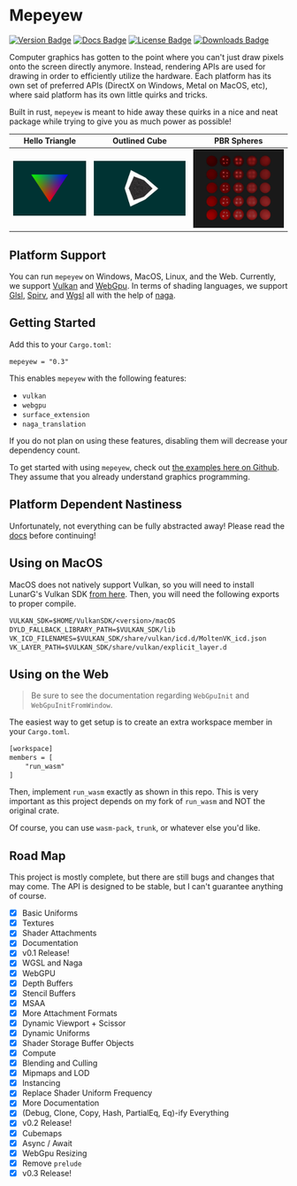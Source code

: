 # Mepeyew

[![Version Badge](https://img.shields.io/crates/v/mepeyew)](https://crates.io/crates/mepeyew)
[![Docs Badge](https://img.shields.io/docsrs/mepeyew/latest)](https://docs.rs/mepeyew/latest/mepeyew/)
[![License Badge](https://img.shields.io/crates/l/mepeyew)](LICENSE)
[![Downloads Badge](https://img.shields.io/crates/d/mepeyew)](https://crates.io/crates/mepeyew)

Computer graphics has gotten to the point where you can't just draw pixels onto
the screen directly anymore.
Instead, rendering APIs are used for drawing in order to efficiently utilize the hardware.
Each platform has its own set of preferred APIs (DirectX on Windows, Metal on
MacOS, etc), where said platform has its own little quirks and tricks.

Built in rust, `mepeyew` is meant to hide away these quirks in a nice and neat package while
trying to give you as much power as possible!

|       Hello Triangle       |          Outlined Cube          |      PBR Spheres      |
| :------------------------: | :-----------------------------: | :-------------------: |
| ![](./images/triangle.png) | ![](./images/outlined_cube.png) | ![](./images/pbr.png) |

## Platform Support

You can run `mepeyew` on Windows, MacOS, Linux, and the Web.
Currently, we support [Vulkan](https://www.vulkan.org/) and [WebGpu](https://developer.mozilla.org/en-US/docs/Web/API/WebGPU_API).
In terms of shading languages, we support [Glsl](<https://www.khronos.org/opengl/wiki/Core_Language_(GLSL)>), [Spirv](https://www.khronos.org/spir/), and [Wgsl](https://www.w3.org/TR/WGSL/) all with the help of [naga](https://github.com/gfx-rs/naga).

## Getting Started

Add this to your `Cargo.toml`:

```
mepeyew = "0.3"
```

This enables `mepeyew` with the following features:

- `vulkan`
- `webgpu`
- `surface_extension`
- `naga_translation`

If you do not plan on using these features, disabling them will decrease your dependency count.

To get started with using `mepeyew`, check out
[the examples here on Github](https://github.com/davnotdev/mepeyew/tree/main/examples).
They assume that you already understand graphics programming.

## Platform Dependent Nastiness

Unfortunately, not everything can be fully abstracted away!
Please read the [docs](https://docs.rs/mepeyew) before continuing!

## Using on MacOS

MacOS does not natively support Vulkan, so you will need to install LunarG's Vulkan SDK [from here](https://www.lunarg.com/vulkan-sdk/).
Then, you will need the following exports to proper compile.

```
VULKAN_SDK=$HOME/VulkanSDK/<version>/macOS
DYLD_FALLBACK_LIBRARY_PATH=$VULKAN_SDK/lib
VK_ICD_FILENAMES=$VULKAN_SDK/share/vulkan/icd.d/MoltenVK_icd.json
VK_LAYER_PATH=$VULKAN_SDK/share/vulkan/explicit_layer.d
```

## Using on the Web

> Be sure to see the documentation regarding `WebGpuInit` and `WebGpuInitFromWindow`.

The easiest way to get setup is to create an extra workspace member in your
`Cargo.toml`.

```
[workspace]
members = [
    "run_wasm"
]
```

Then, implement `run_wasm` exactly as shown in this repo.
This is very important as this project depends on my fork of `run_wasm` and
NOT the original crate.

Of course, you can use `wasm-pack`, `trunk`, or whatever else you'd like.

## Road Map

This project is mostly complete, but there are still bugs and changes that may come.
The API is designed to be stable, but I can't guarantee anything of course.

- [x] Basic Uniforms
- [x] Textures
- [x] Shader Attachments
- [x] Documentation
- [x] v0.1 Release!
- [x] WGSL and Naga
- [x] WebGPU
- [x] Depth Buffers
- [x] Stencil Buffers
- [x] MSAA
- [x] More Attachment Formats
- [x] Dynamic Viewport + Scissor
- [x] Dynamic Uniforms
- [x] Shader Storage Buffer Objects
- [x] Compute
- [x] Blending and Culling
- [x] Mipmaps and LOD
- [x] Instancing
- [x] Replace Shader Uniform Frequency
- [x] More Documentation
- [x] (Debug, Clone, Copy, Hash, PartialEq, Eq)-ify Everything
- [x] v0.2 Release!
- [x] Cubemaps
- [x] Async / Await
- [x] WebGpu Resizing
- [x] Remove `prelude`
- [x] v0.3 Release!
